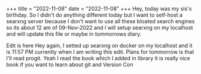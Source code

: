 +++
title = "2022-11-08"
date = "2022-11-08"
+++
Hey, today was my sis's birthday. So I didn't do anything different today but I want to self-host a searxng server because I don't want to use all these bloated search engines so its about 12 am of 09-Nov-2022 and I will setup searxng on my localhost and will update this file or maybe in tommorrows diary.

Edit is here
Hey again, I setted up searxng on docker on my localhost and it is 11:57 PM currently when I am writing this edit. Plans for tommorrow is that I'll read progit. Yeah I read the book which I added in library it is really nice book if you want to learn about git and Version Con
